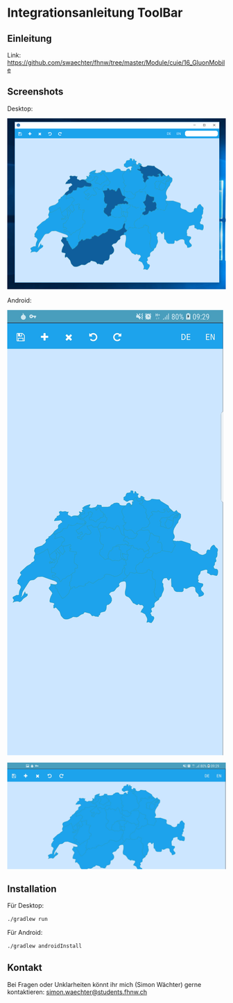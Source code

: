 # Integrationsanleitung ToolBar

## Einleitung

Link: https://github.com/swaechter/fhnw/tree/master/Module/cuie/16_GluonMobile

## Screenshots

Desktop:

![Missing image](https://github.com/swaechter/fhnw/blob/master/Module/cuie/16_GluonMobile/img/Desktop1.png?raw=true "Desktop")

Android:

![Missing image](https://github.com/swaechter/fhnw/blob/master/Module/cuie/16_GluonMobile/img/Smartphone1.jpg?raw=true "Smartphone")

![Missing image](https://github.com/swaechter/fhnw/blob/master/Module/cuie/16_GluonMobile/img/Smartphone2.jpg?raw=true "Smartphone")

## Installation

Für Desktop:

```bash
./gradlew run
```

Für Android:

```bash
./gradlew androidInstall
```

## Kontakt

Bei Fragen oder Unklarheiten könnt ihr mich (Simon Wächter) gerne kontaktieren: simon.waechter@students.fhnw.ch
